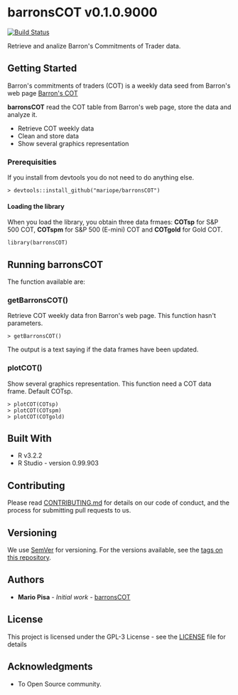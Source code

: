 # barronsCOT v0.1.0.9000

[![Build Status](https://travis-ci.org/mariope/barronsCOT.png?branch=master)](https://travis-ci.org/mariope/barronsCOT)

Retrieve and analize Barron's Commitments of Trader data.

## Getting Started

Barron's commitments of traders (COT) is a weekly data seed from Barron's web page
[Barron's COT ](http://www.barrons.com/public/page/9_0210-traderscommitments.html)

**barronsCOT** read the COT table from Barron's web page, store the data and analyze it.

- Retrieve COT weekly data
- Clean and store data
- Show several graphics representation

### Prerequisities

If you install from devtools you do not need to do anything else.

```
> devtools::install_github("mariope/barronsCOT")
```

#### Loading the library

When you load the library, you obtain three data frmaes: **COTsp** for S&P 500 COT, 
**COTspm** for S&P 500 (E-mini) COT and **COTgold** for Gold COT.

```
library(barronsCOT)
```

## Running barronsCOT

The function available are:

### getBarronsCOT()

Retrieve COT weekly data fron Barron's web page.
This function hasn't parameters.

```
> getBarronsCOT()
```
The output is a text saying if the data frames have been updated.

### plotCOT()

Show several graphics representation.
This function need a COT data frame. Default COTsp.

```
> plotCOT(COTsp)
> plotCOT(COTspm)
> plotCOT(COTgold)
```

## Built With

* R v3.2.2
* R Studio - version 0.99.903

## Contributing

Please read [CONTRIBUTING.md](CONTRIBUTING.md) for details on our code of conduct, and the process for submitting pull requests to us.

## Versioning

We use [SemVer](http://semver.org/) for versioning. For the versions available, see the [tags on this repository](https://github.com/mariope/barronsCOT/tags). 

## Authors

* **Mario Pisa** - *Initial work* - [barronsCOT](https://github.com/mariope/barronsCOT)

## License

This project is licensed under the GPL-3 License - see the [LICENSE](LICENSE) file for details

## Acknowledgments

* To Open Source community.
